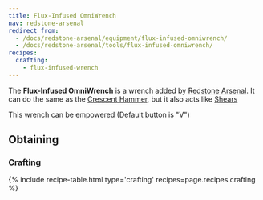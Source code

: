```yaml
---
title: Flux-Infused OmniWrench
nav: redstone-arsenal
redirect_from:
  - /docs/redstone-arsenal/equipment/flux-infused-omniwrench/
  - /docs/redstone-arsenal/tools/flux-infused-omniwrench/
recipes:
  crafting:
    - flux-infused-wrench
---
```


The **Flux-Infused OmniWrench** is a wrench added by [Redstone
Arsenal](/docs/redstone-arsenal/). It can do the same as the [Crescent
Hammer](/docs/crescent-hammer/), but it also acts like
[Shears](https://minecraft.gamepedia.com/Shears)

This wrench can be empowered (Default button is "V")


Obtaining
---------

### Crafting
{% include recipe-table.html type='crafting' recipes=page.recipes.crafting %}
